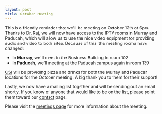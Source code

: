 ```yaml
---
layout: post
title: October Meeting
---
```


This is a friendly reminder that we'll be meeting on October 13th at 6pm. Thanks to Dr. Raj, we will now have access to the IPTV rooms in Murray and Paducah, which will allow us to use the nice video equipment for providing audio and video to both sites. Because of this, the meeting rooms have changed:

* In **Murray**, we'll meet in the Business Building in room 102
* In **Paducah**, we'll meeting at the Paducah campus again in room 139

[CSI](http://www.csiweb.com/) will be providing pizza and drinks for both the Murray and Paducah locations for the October meeting. A big thank you to them for their support!

Lastly, we now have a mailing list together and will be sending out an email shortly. If you know of anyone that would like to be on the list, please point them toward our [contact](/contact/) page.

Please visit the [meetings page](/meetings/) for more information about the meeting.